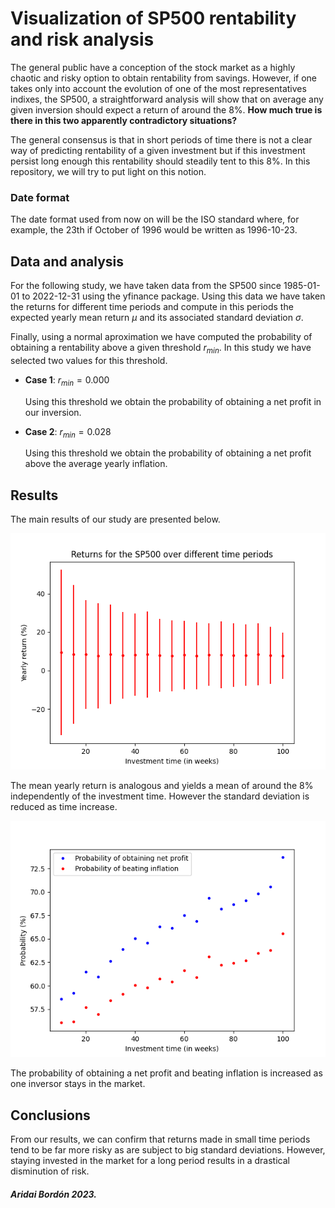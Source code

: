 # Visualization of SP500 rentability and risk analysis

The general public have a conception of the stock market as a highly chaotic and risky option to obtain rentability from savings. However, if one takes only into account the evolution of one of the most representatives indixes, the SP500, a straightforward analysis will show that on average any given inversion should expect a return of around the 8%. **How much true is there in this two apparently contradictory situations?**

The general consensus is that in short periods of time there is not a clear way of predicting rentability of a given investment but if this investment persist long enough this rentability should steadily tent to this 8%. In this repository, we will try to put light on this notion.

### Date format

The date format used from now on will be the ISO standard where, for example, the 23th if October of 1996 would be written as 1996-10-23.

## Data and analysis

For the following study, we have taken data from the SP500 since 1985-01-01 to 2022-12-31 using the yfinance package. Using this data we have taken the returns for different time periods and compute in this periods the expected yearly mean return $\mu$ and its associated standard deviation $\sigma$.

Finally, using a normal aproximation we have computed the probability of obtaining a rentability above a given threshold $r_{min}$. In this study we have selected two values for this threshold.

* **Case 1**: $r_{min} = 0.000$
   
    Using this threshold we obtain the probability of obtaining a net profit in our inversion.

* **Case 2**: $r_{min} = 0.028$

    Using this threshold we obtain the probability of obtaining a net profit above the average yearly inflation.

## Results

The main results of our study are presented below.

![](plots/mean_returns.png)

The mean yearly return is analogous and yields a mean of around the 8% independently of the investment time. However the standard deviation is reduced as time increase.

![](plots/probability.png)

The probability of obtaining a net profit and beating inflation is increased as one inversor stays in the market.

## Conclusions

From our results, we can confirm that returns made in small time periods tend to be far more risky as are subject to big standard deviations. However, staying invested in the market for a long period results in a drastical disminution of risk.

##### Aridai Bordón 2023.